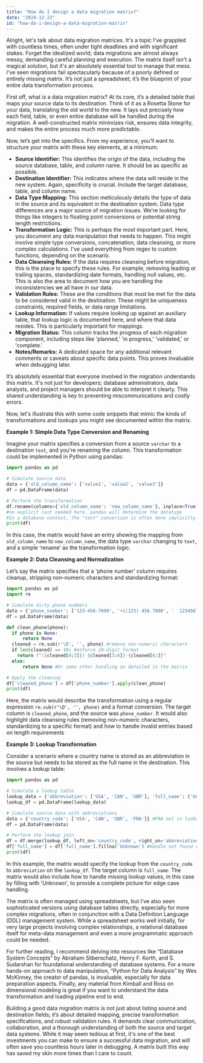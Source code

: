 ```yaml
---
title: "How do I design a data migration matrix?"
date: "2024-12-23"
id: "how-do-i-design-a-data-migration-matrix"
---
```


Alright, let's talk about data migration matrices. It's a topic I've grappled with countless times, often under tight deadlines and with significant stakes. Forget the idealized world; data migrations are almost always messy, demanding careful planning and execution. The matrix itself isn't a magical solution, but it's an absolutely essential tool to manage that mess. I've seen migrations fail spectacularly because of a poorly defined or entirely missing matrix. It’s not just a spreadsheet; it’s the blueprint of your entire data transformation process.

First off, what *is* a data migration matrix? At its core, it’s a detailed table that maps your source data to its destination. Think of it as a Rosetta Stone for your data, translating the old world to the new. It lays out precisely how each field, table, or even entire database will be handled during the migration. A well-constructed matrix minimizes risk, ensures data integrity, and makes the entire process much more predictable.

Now, let’s get into the specifics. From my experience, you’ll want to structure your matrix with these key elements, at a minimum:

*   **Source Identifier:** This identifies the origin of the data, including the source database, table, and column name. It should be as specific as possible.
*   **Destination Identifier:** This indicates where the data will reside in the new system. Again, specificity is crucial. Include the target database, table, and column name.
*   **Data Type Mapping:** This section meticulously details the type of data in the source and its equivalent in the destination system. Data type differences are a major source of migration issues. We're looking for things like integers to floating point conversions or potential string length restrictions.
*   **Transformation Logic:** This is perhaps the most important part. Here, you document any data manipulation that needs to happen. This might involve simple type conversions, concatenation, data cleansing, or more complex calculations. I've used everything from regex to custom functions, depending on the scenario.
*   **Data Cleansing Rules:** If the data requires cleansing before migration, this is the place to specify these rules. For example, removing leading or trailing spaces, standardizing date formats, handling null values, etc. This is also the area to document how you are handling the inconsistencies we all have in our data.
*   **Validation Rules:** These are the conditions that must be met for the data to be considered valid in the destination. These might be uniqueness constraints, required fields, or data range limitations.
*   **Lookup Information:** If values require looking up against an auxiliary table, that lookup logic is documented here, and where that data resides. This is particularly important for mappings.
*   **Migration Status:** This column tracks the progress of each migration component, including steps like 'planned,' 'in progress,' 'validated,' or 'complete.'
*   **Notes/Remarks:** A dedicated space for any additional relevant comments or caveats about specific data points. This proves invaluable when debugging later.

It’s absolutely essential that everyone involved in the migration understands this matrix. It's not just for developers; database administrators, data analysts, and project managers should be able to interpret it clearly. This shared understanding is key to preventing miscommunications and costly errors.

Now, let's illustrate this with some code snippets that mimic the kinds of transformations and lookups you might see documented within the matrix.

**Example 1: Simple Data Type Conversion and Renaming**

Imagine your matrix specifies a conversion from a source `varchar` to a destination `text`, and you're renaming the column. This transformation could be implemented in Python using pandas:

```python
import pandas as pd

# Simulate source data
data = {'old_column_name': ['value1', 'value2', 'value3']}
df = pd.DataFrame(data)

# Perform the transformation
df.rename(columns={'old_column_name': 'new_column_name'}, inplace=True)
#no explicit cast needed here, pandas will determine the datatype
#In a database context, the "text" conversion is often done implicitly.
print(df)
```

In this case, the matrix would have an entry showing the mapping from `old_column_name` to `new_column_name`, the data type `varchar` changing to `text`, and a simple ‘rename’ as the transformation logic.

**Example 2: Data Cleansing and Normalization**

Let’s say the matrix specifies that a 'phone number' column requires cleanup, stripping non-numeric characters and standardizing format:

```python
import pandas as pd
import re

# Simulate dirty phone numbers
data = {'phone_number': ['123-456-7890', '+1(123) 456.7890', '  1234567890   ']}
df = pd.DataFrame(data)

def clean_phone(phone):
  if phone is None:
      return None
  cleaned = re.sub(r'\D', '', phone) #remove non-numeric characters
  if len(cleaned) == 10: #enforce 10-digit format
    return f"({cleaned[0:3]}) {cleaned[3:6]}-{cleaned[6:]}"
  else:
      return None #Or some other handling as detailed in the matrix

# Apply the cleaning
df['cleaned_phone'] = df['phone_number'].apply(clean_phone)
print(df)
```

Here, the matrix would describe the transformation using a regular expression `re.sub(r'\D', '', phone)` and a format conversion. The target column is `cleaned_phone`, and the source was `phone_number`. It would also highlight data cleansing rules (removing non-numeric characters, standardizing to a specific format) and how to handle invalid entries based on length requirements

**Example 3: Lookup Transformation**

Consider a scenario where a country name is stored as an abbreviation in the source but needs to be stored as the full name in the destination. This involves a lookup table:

```python
import pandas as pd

# Simulate a lookup table
lookup_data = {'abbreviation': ['USA', 'CAN', 'GBR'], 'full_name': ['United States of America', 'Canada', 'United Kingdom']}
lookup_df = pd.DataFrame(lookup_data)

# Simulate source data with abbreviations
data = {'country_code': ['USA', 'CAN', 'GBR', 'FRA']} #FRA not in lookup table
df = pd.DataFrame(data)

# Perform the lookup join
df = df.merge(lookup_df, left_on='country_code', right_on='abbreviation', how='left')
df['full_name'] = df['full_name'].fillna('Unknown') #Handle not found entries in lookup as per matrix
print(df)
```

In this example, the matrix would specify the lookup from the `country_code` to `abbreviation` on the `lookup_df`. The target column is `full_name`. The matrix would also include how to handle missing lookup values, in this case by filling with 'Unknown', to provide a complete picture for edge case handling.

The matrix is often managed using spreadsheets, but I’ve also seen sophisticated versions using database tables directly, especially for more complex migrations, often in conjunction with a Data Definition Language (DDL) management system. While a spreadsheet works well initially, for very large projects involving complex relationships, a relational database itself for meta-data management and even a more programmatic approach could be needed.

For further reading, I recommend delving into resources like “Database System Concepts” by Abraham Silberschatz, Henry F. Korth, and S. Sudarshan for foundational understanding of database systems. For a more hands-on approach to data manipulation, “Python for Data Analysis” by Wes McKinney, the creator of pandas, is invaluable, especially for data preparation aspects. Finally, any material from Kimball and Ross on dimensional modeling is great if you want to understand the data transformation and loading pipeline end to end.

Building a good data migration matrix is not just about listing source and destination fields; it’s about detailed mapping, precise transformation specifications, and robust validation rules. It demands clear communication, collaboration, and a thorough understanding of both the source and target data systems. While it may seem tedious at first, it's one of the best investments you can make to ensure a successful data migration, and will often save you countless hours later in debugging. A matrix built this way has saved my skin more times than I care to count.
